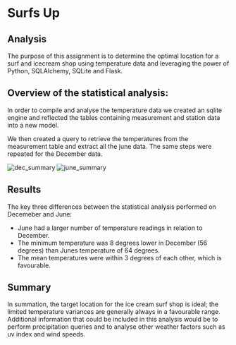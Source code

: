 # Surfs Up

## Analysis

The purpose of this assignment is to determine the optimal location for a surf and icecream shop using temperature data and leveraging the power of Python, SQLAlchemy, SQLite and Flask.

## Overview of the statistical analysis:

In order to compile and analyse the temperature data we created an sqlite engine and reflected the tables containing measurement and station data into a new model.

We then created a query to retrieve the temperatures from the measurement table and extract all the june data.  The same steps were repeated for the December data. 

![dec_summary](https://user-images.githubusercontent.com/31022640/116828165-d473ed80-ab51-11eb-8d9e-7b7a501e93c7.png)
![june_summary](https://user-images.githubusercontent.com/31022640/116828166-d50c8400-ab51-11eb-869b-a1422b93c8dc.png)

## Results

The key three differences between the statistical analysis performed on Decemeber and June:

- June had a larger number of temperature readings in relation to December.
- The minimum temperature was 8 degrees lower in December (56 degrees) than Junes temperature of 64 degrees.
- The mean temperatures were within 3 degrees of each other, which is favourable.

## Summary

In summation, the target location for the ice cream surf shop is ideal; the limited temperature variances are generally always in a favourable range.  Additional information that could be included in this analysis would be to perform precipitation queries and to analyse other weather factors such as uv index and wind speeds.

